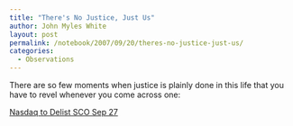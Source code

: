 ```yaml
---
title: "There's No Justice, Just Us"
author: John Myles White
layout: post
permalink: /notebook/2007/09/20/theres-no-justice-just-us/
categories:
  - Observations
---
```


There are so few moments when justice is plainly done in this life that you have to revel whenever you come across one:

[Nasdaq to Delist SCO Sep 27](http://money.cnn.com/news/newsfeeds/articles/prnewswire/LAW12419092007-1.htm)
